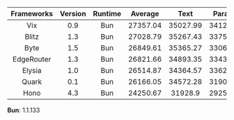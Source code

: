 | Frameworks | Version | Runtime | Average | Text | Params | DB Query |
| :---: | :---: | :---: | :---: | :---: | :---: | :---: |
| Vix | 0.9 | Bun | 27357.04 | 35027.99 | 34126.68 | 12916.44 |
| Blitz | 1.3 | Bun | 27028.79 | 35267.43 | 33755.41 | 12063.53 |
| Byte | 1.5 | Bun | 26849.61 | 35365.27 | 33066.56 | 12117 |
| EdgeRouter | 1.3 | Bun | 26821.66 | 34893.35 | 33432.94 | 12138.68 |
| Elysia | 1.0 | Bun | 26514.87 | 34364.57 | 33626.82 | 11553.22 |
| Quark | 0.1 | Bun | 26166.05 | 34572.28 | 31900.56 | 12025.3 |
| Hono | 4.3 | Bun | 24250.67 | 31928.9 | 29253.26 | 11569.86 |

**Bun**: 1.1.133